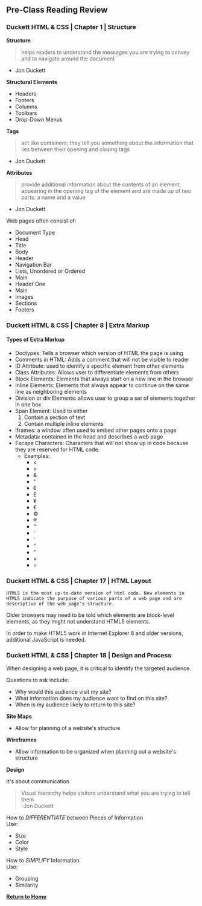 ## Pre-Class Reading Review

### Duckett HTML & CSS  | Chapter 1  | Structure

**Structure**

>helps readers to understand the messages you are trying to convey and to navigate around the document   
- Jon Duckett

**Structural Elements**
  - Headers
  - Footers
  - Columns
  - Toolbars
  - Drop-Down Menus

**Tags**
>act like containers; they tell you something about the information that lies between their opening and closing tags  
- Jon Duckett

**Attributes**
>provide additional information about the contents of an element, appearing in the opening tag of the element and are made up of two parts: a name and a value  
 - Jon Duckett

Web pages often consist of:  
* Document Type
* Head
* Title
* Body
* Header
* Navigation Bar
* Lists, Unordered or Ordered
* Main
* Header One
* Main 
* Images
* Sections
* Footers


### Duckett HTML & CSS  | Chapter 8  | Extra Markup 

#### Types of Extra Markup

- Doctypes: Tells a browser which version of HTML the page is using
- Comments in HTML: Adds a comment that will not be visible to reader
- ID Attribute: used to identify a specific element from other elements
- Class Attributes: Allows user to differentiate elements from others
- Block Elements: Elements that always start on a new line in the browser
- Inline Elements: Elements that always appear to continue on the same line as neighboring elements
- Division or div Elements: allows user to group a set of elements together in one box
- Span Element: Used to either
  1. Contain a section of text
  2. Contain multiple inline elements
- Iframes: a window often used to embed other pages onto a page
- Metadata: contained in the head and describes a web page
- Escape Characters: Characters that will not show up in code because they are reserved for HTML code.
  - Examples:
    - &lt;
    - &gt;
    - &amp;
    - &quot;
    - &cent;
    - &pound;
    - &yen;
    - &euro;
    - &copy;
    - &reg; 
    - &trade;
    - &lsquo;
    - &rsquo;
    - &ldquo;
    - &rdquo;
    - &times;
    - &divide;

### Duckett HTML & CSS  | Chapter 17 | HTML Layout

    HTML5 is the most up-to-date version of html code. New elements in HTML5 indicate the purpose of various parts of a web page and are descriptive of the web page's structure.

Older browsers may need to be told which elements are block-level elements, as they might not understand HTML5 elements.

In order to make HTML5 work in Internet Explorer 8 and older versions, additional JavaScript is needed. 

### Duckett HTML & CSS  | Chapter 18 | Design and Process

When designing a web page, it is critical to identify the targeted audience. 

Questions to ask include:
- Why would this audience visit my site?
- What information does my audience want to find on this site?
- When is my audience likely to return to this site?

**Site Maps**
- Allow for planning of a website's structure

**Wireframes** 
- Allow information to be organized when planning out a website's structure

**Design**

It's about communication

>Visual hierarchy helps visitors understand what you are trying to tell them  
-Jon Duckett

How to *DIFFERENTIATE* between Pieces of Information  
Use:
- Size
- Color
- Style

How to *SIMPLIFY* Information  
Use:
- Grouping 
- Similarity 

[**Return to Home**](README.md)